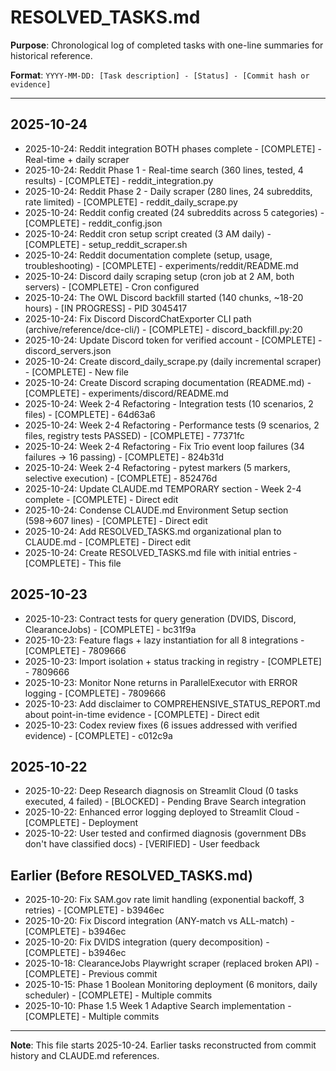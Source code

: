 # RESOLVED_TASKS.md

**Purpose**: Chronological log of completed tasks with one-line summaries for historical reference.

**Format**: `YYYY-MM-DD: [Task description] - [Status] - [Commit hash or evidence]`

---

## 2025-10-24

- 2025-10-24: Reddit integration BOTH phases complete - [COMPLETE] - Real-time + daily scraper
- 2025-10-24: Reddit Phase 1 - Real-time search (360 lines, tested, 4 results) - [COMPLETE] - reddit_integration.py
- 2025-10-24: Reddit Phase 2 - Daily scraper (280 lines, 24 subreddits, rate limited) - [COMPLETE] - reddit_daily_scrape.py
- 2025-10-24: Reddit config created (24 subreddits across 5 categories) - [COMPLETE] - reddit_config.json
- 2025-10-24: Reddit cron setup script created (3 AM daily) - [COMPLETE] - setup_reddit_scraper.sh
- 2025-10-24: Reddit documentation complete (setup, usage, troubleshooting) - [COMPLETE] - experiments/reddit/README.md
- 2025-10-24: Discord daily scraping setup (cron job at 2 AM, both servers) - [COMPLETE] - Cron configured
- 2025-10-24: The OWL Discord backfill started (140 chunks, ~18-20 hours) - [IN PROGRESS] - PID 3045417
- 2025-10-24: Fix Discord DiscordChatExporter CLI path (archive/reference/dce-cli/) - [COMPLETE] - discord_backfill.py:20
- 2025-10-24: Update Discord token for verified account - [COMPLETE] - discord_servers.json
- 2025-10-24: Create discord_daily_scrape.py (daily incremental scraper) - [COMPLETE] - New file
- 2025-10-24: Create Discord scraping documentation (README.md) - [COMPLETE] - experiments/discord/README.md
- 2025-10-24: Week 2-4 Refactoring - Integration tests (10 scenarios, 2 files) - [COMPLETE] - 64d63a6
- 2025-10-24: Week 2-4 Refactoring - Performance tests (9 scenarios, 2 files, registry tests PASSED) - [COMPLETE] - 77371fc
- 2025-10-24: Week 2-4 Refactoring - Fix Trio event loop failures (34 failures → 16 passing) - [COMPLETE] - 824b31d
- 2025-10-24: Week 2-4 Refactoring - pytest markers (5 markers, selective execution) - [COMPLETE] - 852476d
- 2025-10-24: Update CLAUDE.md TEMPORARY section - Week 2-4 complete - [COMPLETE] - Direct edit
- 2025-10-24: Condense CLAUDE.md Environment Setup section (598→607 lines) - [COMPLETE] - Direct edit
- 2025-10-24: Add RESOLVED_TASKS.md organizational plan to CLAUDE.md - [COMPLETE] - Direct edit
- 2025-10-24: Create RESOLVED_TASKS.md file with initial entries - [COMPLETE] - This file

## 2025-10-23

- 2025-10-23: Contract tests for query generation (DVIDS, Discord, ClearanceJobs) - [COMPLETE] - bc31f9a
- 2025-10-23: Feature flags + lazy instantiation for all 8 integrations - [COMPLETE] - 7809666
- 2025-10-23: Import isolation + status tracking in registry - [COMPLETE] - 7809666
- 2025-10-23: Monitor None returns in ParallelExecutor with ERROR logging - [COMPLETE] - 7809666
- 2025-10-23: Add disclaimer to COMPREHENSIVE_STATUS_REPORT.md about point-in-time evidence - [COMPLETE] - Direct edit
- 2025-10-23: Codex review fixes (6 issues addressed with verified evidence) - [COMPLETE] - c012c9a

## 2025-10-22

- 2025-10-22: Deep Research diagnosis on Streamlit Cloud (0 tasks executed, 4 failed) - [BLOCKED] - Pending Brave Search integration
- 2025-10-22: Enhanced error logging deployed to Streamlit Cloud - [COMPLETE] - Deployment
- 2025-10-22: User tested and confirmed diagnosis (government DBs don't have classified docs) - [VERIFIED] - User feedback

## Earlier (Before RESOLVED_TASKS.md)

- 2025-10-20: Fix SAM.gov rate limit handling (exponential backoff, 3 retries) - [COMPLETE] - b3946ec
- 2025-10-20: Fix Discord integration (ANY-match vs ALL-match) - [COMPLETE] - b3946ec
- 2025-10-20: Fix DVIDS integration (query decomposition) - [COMPLETE] - b3946ec
- 2025-10-18: ClearanceJobs Playwright scraper (replaced broken API) - [COMPLETE] - Previous commit
- 2025-10-15: Phase 1 Boolean Monitoring deployment (6 monitors, daily scheduler) - [COMPLETE] - Multiple commits
- 2025-10-10: Phase 1.5 Week 1 Adaptive Search implementation - [COMPLETE] - Multiple commits

---

**Note**: This file starts 2025-10-24. Earlier tasks reconstructed from commit history and CLAUDE.md references.
